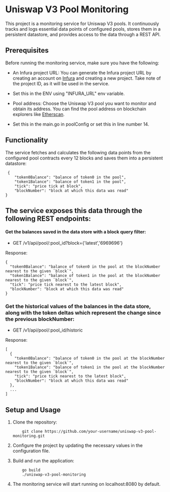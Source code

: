 # Uniswap V3 Pool Monitoring

This project is a monitoring service for Uniswap V3 pools. It continuously tracks and logs essential data points of configured pools, stores them in a persistent datastore, and provides access to the data through a REST API.


## Prerequisites

Before running the monitoring service, make sure you have the following:

- An Infura project URL: You can generate the Infura project URL by creating an account on [Infura](https://infura.io/) and creating a new project. Take note of the project ID, as it will be used in the service.

- Set this in the ENV using "INFURA_URL" env variable.

- Pool address: Choose the Uniswap V3 pool you want to monitor and obtain its address. You can find the pool address on blockchain explorers like [Etherscan](https://etherscan.io/).

- Set this in the main.go in poolConfig or set this in line number 14.


## Functionality

The service fetches and calculates the following data points from the configured pool contracts every 12 blocks and saves them into a persistent datastore:

```
 {
    "token0Balance": "balance of token0 in the pool",
    "token1Balance": "balance of token1 in the pool",
    "tick": "price tick at block",
    "blockNumber": "block at which this data was read"
}
```


## The service exposes this data through the following REST endpoints:

#### Get the balances saved in the data store with a block query filter:

* GET /v1/api/pool/:pool_id?block={'latest','6969696'}

Response:
```
{
  "token0Balance": "balance of token0 in the pool at the blockNumber nearest to the given `block`",
  "token1Balance": "balance of token1 in the pool at the blockNumber nearest to the given `block`",
  "tick": "price tick nearest to the latest block",
  "blockNumber": "block at which this data was read"
}
```

### Get the historical values of the balances in the data store, along with the token deltas which represent the change since the previous blockNumber:

* GET /v1/api/pool/:pool_id/historic

Response:
```
[
  {
    "token0Balance": "balance of token0 in the pool at the blockNumber nearest to the given `block`",
    "token1Balance": "balance of token1 in the pool at the blockNumber nearest to the given `block`",
    "tick": "price tick nearest to the latest block",
    "blockNumber": "block at which this data was read"
  },
  ...
]
```

## Setup and Usage

1. Clone the repository:
    ```
        git clone https://github.com/your-username/uniswap-v3-pool-monitoring.git
    ```

2. Configure the project by updating the necessary values in the configuration file.

3. Build and run the application:
    ```
        go build
        ./uniswap-v3-pool-monitoring
    ```

4. The monitoring service will start running on localhost:8080 by default.
